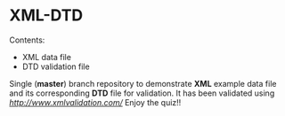 # XML-DTD
Contents:
* XML data file 
* DTD validation file

Single (**master**) branch repository to demonstrate **XML** example data file and its corresponding **DTD** file for validation.
It has been validated using _http://www.xmlvalidation.com/_
Enjoy the quiz!!
